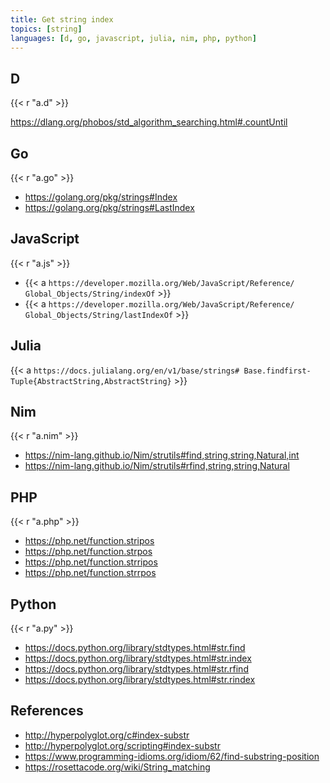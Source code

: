 ```yaml
---
title: Get string index
topics: [string]
languages: [d, go, javascript, julia, nim, php, python]
---
```


## D

{{< r "a.d" >}}

<https://dlang.org/phobos/std_algorithm_searching.html#.countUntil>

## Go

{{< r "a.go" >}}

- <https://golang.org/pkg/strings#Index>
- <https://golang.org/pkg/strings#LastIndex>

## JavaScript

{{< r "a.js" >}}

- {{< a `https://developer.mozilla.org/Web/JavaScript/Reference/
   Global_Objects/String/indexOf` >}}
- {{< a `https://developer.mozilla.org/Web/JavaScript/Reference/
   Global_Objects/String/lastIndexOf` >}}

## Julia

{{< a `https://docs.julialang.org/en/v1/base/strings#
Base.findfirst-Tuple{AbstractString,AbstractString}` >}}

## Nim

{{< r "a.nim" >}}

- <https://nim-lang.github.io/Nim/strutils#find,string,string,Natural,int>
- <https://nim-lang.github.io/Nim/strutils#rfind,string,string,Natural>

## PHP

{{< r "a.php" >}}

- <https://php.net/function.stripos>
- <https://php.net/function.strpos>
- <https://php.net/function.strripos>
- <https://php.net/function.strrpos>

## Python

{{< r "a.py" >}}

- <https://docs.python.org/library/stdtypes.html#str.find>
- <https://docs.python.org/library/stdtypes.html#str.index>
- <https://docs.python.org/library/stdtypes.html#str.rfind>
- <https://docs.python.org/library/stdtypes.html#str.rindex>

## References

- <http://hyperpolyglot.org/c#index-substr>
- <http://hyperpolyglot.org/scripting#index-substr>
- <https://www.programming-idioms.org/idiom/62/find-substring-position>
- <https://rosettacode.org/wiki/String_matching>
